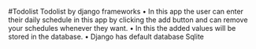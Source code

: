 
#Todolist
Todolist by django frameworks
• In this app the user can enter their daily schedule in this app by clicking the add button and can remove your schedules whenever they want.
• In this the added values will be stored in the database.
• Django has default database Sqlite
